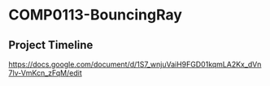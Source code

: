 # COMP0113-BouncingRay

## Project Timeline
https://docs.google.com/document/d/1S7_wnjuVaiH9FGD01kqmLA2Kx_dVn7lv-VmKcn_zFqM/edit
